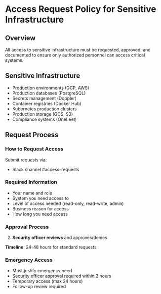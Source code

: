 # Access Request Policy for Sensitive Infrastructure

## Overview
All access to sensitive infrastructure must be requested, approved, and documented to ensure only authorized personnel can access critical systems.

## Sensitive Infrastructure
- Production environments (GCP, AWS)
- Production databases (PostgreSQL)
- Secrets management (Doppler)
- Container registries (Docker Hub)
- Kubernetes production clusters
- Production storage (GCS, S3)
- Compliance systems (OneLeet)

## Request Process

### How to Request Access
Submit requests via:
- Slack channel #access-requests

### Required Information
- Your name and role
- System you need access to
- Level of access needed (read-only, read-write, admin)
- Business reason for access
- How long you need access

### Approval Process
2. **Security officer reviews** and approves/denies

**Timeline**: 24-48 hours for standard requests

### Emergency Access
- Must justify emergency need
- Security officer approval required within 2 hours
- Temporary access (max 24 hours)
- Follow-up review required